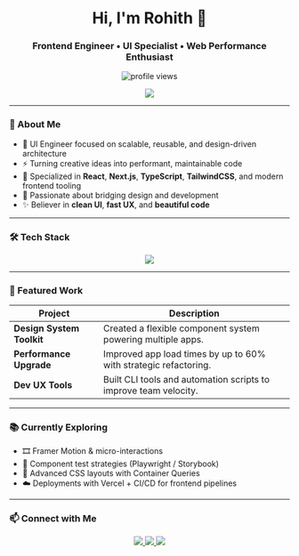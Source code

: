 <h1 align="center">Hi, I'm Rohith 👋</h1>
<h3 align="center">Frontend Engineer • UI Specialist • Web Performance Enthusiast</h3>

<p align="center">
  <img src="https://komarev.com/ghpvc/?username=yourusername&label=Profile%20views&color=0e75b6&style=flat" alt="profile views" />
</p>


<!-- ⌨️ Typing Intro -->
<p align="center">
  <img src="https://readme-typing-svg.demolab.com?font=Fira+Code&pause=1000&center=true&width=435&lines=Hi%2C+I'm+Rohith+👋;Frontend+Engineer+%7C+UI+Architect;Building+interfaces+that+scale+and+delight" />
</p>

---

### 🧠 About Me

- 🧱 UI Engineer focused on scalable, reusable, and design-driven architecture  
- ⚡ Turning creative ideas into performant, maintainable code  
- 🎯 Specialized in **React**, **Next.js**, **TypeScript**, **TailwindCSS**, and modern frontend tooling  
- 🧩 Passionate about bridging design and development  
- ✨ Believer in **clean UI**, **fast UX**, and **beautiful code**

---

### 🛠️ Tech Stack

<p align="center">
  <img src="https://skillicons.dev/icons?i=html,css,js,ts,react,nextjs,redux,tailwind,webpack,vite,figma,vscode,jest,storybook" />
</p>

---

### 🚀 Featured Work

| Project | Description |
|--------|-------------|
| **Design System Toolkit** | Created a flexible component system powering multiple apps. |
| **Performance Upgrade** | Improved app load times by up to 60% with strategic refactoring. |
| **Dev UX Tools** | Built CLI tools and automation scripts to improve team velocity. |

---

### 📚 Currently Exploring

- 🎞️ Framer Motion & micro-interactions  
- 🧪 Component test strategies (Playwright / Storybook)  
- 📐 Advanced CSS layouts with Container Queries  
- ☁️ Deployments with Vercel + CI/CD for frontend pipelines

---

### 📫 Connect with Me

<p align="center">
  <a href="https://linkedin.com/in/your-link">
    <img src="https://img.shields.io/badge/LinkedIn-blue?logo=linkedin&style=for-the-badge" />
  </a>
  <a href="mailto:your@email.com">
    <img src="https://img.shields.io/badge/Email-D14836?logo=gmail&style=for-the-badge" />
  </a>
  <a href="https://your-portfolio.com">
    <img src="https://img.shields.io/badge/Portfolio-000?logo=web&style=for-the-badge" />
  </a>
</p>
